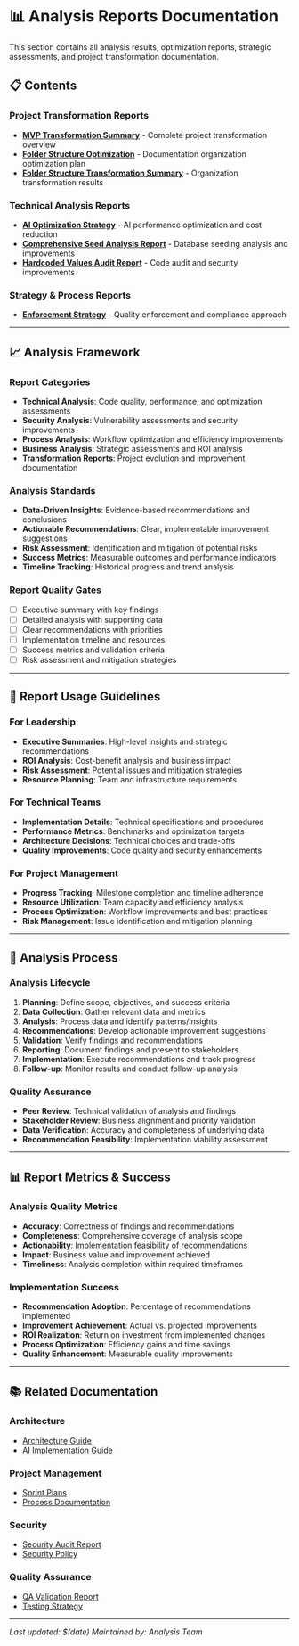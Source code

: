 # 📊 Analysis Reports Documentation

This section contains all analysis results, optimization reports, strategic assessments, and project transformation documentation.

## 📋 Contents

### Project Transformation Reports

- **[MVP Transformation Summary](./MVP_TRANSFORMATION_SUMMARY.md)** - Complete project transformation overview
- **[Folder Structure Optimization](./FOLDER_STRUCTURE_OPTIMIZATION.md)** - Documentation organization optimization plan
- **[Folder Structure Transformation Summary](./FOLDER_STRUCTURE_TRANSFORMATION_SUMMARY.md)** - Organization transformation results

### Technical Analysis Reports

- **[AI Optimization Strategy](./AI_OPTIMIZATION_STRATEGY.md)** - AI performance optimization and cost reduction
- **[Comprehensive Seed Analysis Report](./COMPREHENSIVE_SEED_ANALYSIS_REPORT.md)** - Database seeding analysis and improvements
- **[Hardcoded Values Audit Report](./HARDCODED_VALUES_AUDIT_REPORT.md)** - Code audit and security improvements

### Strategy & Process Reports

- **[Enforcement Strategy](./ENFORCEMENT_STRATEGY.md)** - Quality enforcement and compliance approach

---

## 📈 Analysis Framework

### Report Categories

- **Technical Analysis**: Code quality, performance, and optimization assessments
- **Security Analysis**: Vulnerability assessments and security improvements
- **Process Analysis**: Workflow optimization and efficiency improvements
- **Business Analysis**: Strategic assessments and ROI analysis
- **Transformation Reports**: Project evolution and improvement documentation

### Analysis Standards

- **Data-Driven Insights**: Evidence-based recommendations and conclusions
- **Actionable Recommendations**: Clear, implementable improvement suggestions
- **Risk Assessment**: Identification and mitigation of potential risks
- **Success Metrics**: Measurable outcomes and performance indicators
- **Timeline Tracking**: Historical progress and trend analysis

### Report Quality Gates

- [ ] Executive summary with key findings
- [ ] Detailed analysis with supporting data
- [ ] Clear recommendations with priorities
- [ ] Implementation timeline and resources
- [ ] Success metrics and validation criteria
- [ ] Risk assessment and mitigation strategies

---

## 🎯 Report Usage Guidelines

### For Leadership

- **Executive Summaries**: High-level insights and strategic recommendations
- **ROI Analysis**: Cost-benefit analysis and business impact
- **Risk Assessment**: Potential issues and mitigation strategies
- **Resource Planning**: Team and infrastructure requirements

### For Technical Teams

- **Implementation Details**: Technical specifications and procedures
- **Performance Metrics**: Benchmarks and optimization targets
- **Architecture Decisions**: Technical choices and trade-offs
- **Quality Improvements**: Code quality and security enhancements

### For Project Management

- **Progress Tracking**: Milestone completion and timeline adherence
- **Resource Utilization**: Team capacity and efficiency analysis
- **Process Optimization**: Workflow improvements and best practices
- **Risk Management**: Issue identification and mitigation planning

---

## 🔄 Analysis Process

### Analysis Lifecycle

1. **Planning**: Define scope, objectives, and success criteria
2. **Data Collection**: Gather relevant data and metrics
3. **Analysis**: Process data and identify patterns/insights
4. **Recommendations**: Develop actionable improvement suggestions
5. **Validation**: Verify findings and recommendations
6. **Reporting**: Document findings and present to stakeholders
7. **Implementation**: Execute recommendations and track progress
8. **Follow-up**: Monitor results and conduct follow-up analysis

### Quality Assurance

- **Peer Review**: Technical validation of analysis and findings
- **Stakeholder Review**: Business alignment and priority validation
- **Data Verification**: Accuracy and completeness of underlying data
- **Recommendation Feasibility**: Implementation viability assessment

---

## 📊 Report Metrics & Success

### Analysis Quality Metrics

- **Accuracy**: Correctness of findings and recommendations
- **Completeness**: Comprehensive coverage of analysis scope
- **Actionability**: Implementation feasibility of recommendations
- **Impact**: Business value and improvement achieved
- **Timeliness**: Analysis completion within required timeframes

### Implementation Success

- **Recommendation Adoption**: Percentage of recommendations implemented
- **Improvement Achievement**: Actual vs. projected improvements
- **ROI Realization**: Return on investment from implemented changes
- **Process Optimization**: Efficiency gains and time savings
- **Quality Enhancement**: Measurable quality improvements

---

## 📚 Related Documentation

### Architecture

- [Architecture Guide](../architecture/ARCHITECTURE_GUIDE.md)
- [AI Implementation Guide](../architecture/AI_IMPLEMENTATION_GUIDE.md)

### Project Management

- [Sprint Plans](../project-management/sprint-plans/)
- [Process Documentation](../project-management/processes/)

### Security

- [Security Audit Report](../security/SECURITY_AUDIT_REPORT.md)
- [Security Policy](../../.github/SECURITY.md)

### Quality Assurance

- [QA Validation Report](../quality-assurance/QA_VALIDATION_REPORT.md)
- [Testing Strategy](../quality-assurance/TESTING_STRATEGY.md)

---

_Last updated: $(date)_
_Maintained by: Analysis Team_
